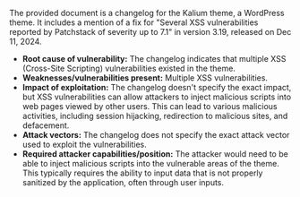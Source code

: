 The provided document is a changelog for the Kalium theme, a WordPress theme. It includes a mention of a fix for "Several XSS vulnerabilities reported by Patchstack of severity up to 7.1" in version 3.19, released on Dec 11, 2024.

- **Root cause of vulnerability:** The changelog indicates that multiple XSS (Cross-Site Scripting) vulnerabilities existed in the theme.
- **Weaknesses/vulnerabilities present:** Multiple XSS vulnerabilities.
- **Impact of exploitation:** The changelog doesn't specify the exact impact, but XSS vulnerabilities can allow attackers to inject malicious scripts into web pages viewed by other users. This can lead to various malicious activities, including session hijacking, redirection to malicious sites, and defacement.
- **Attack vectors:** The changelog does not specify the exact attack vector used to exploit the vulnerabilities.
- **Required attacker capabilities/position:** The attacker would need to be able to inject malicious scripts into the vulnerable areas of the theme. This typically requires the ability to input data that is not properly sanitized by the application, often through user inputs.